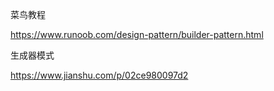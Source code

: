 菜鸟教程

https://www.runoob.com/design-pattern/builder-pattern.html





生成器模式

https://www.jianshu.com/p/02ce980097d2

